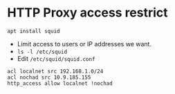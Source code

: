 # HTTP Proxy access restrict

`apt install squid`

- Limit access to users or IP addresses we want.
- `ls -l /etc/squid`
- Edit `/etc/squid/squid.conf`

```
acl localnet src 192.168.1.0/24
acl nochad src 10.9.185.155
http_access allow localnet !nochad
```


